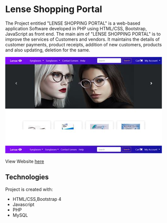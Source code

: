 # Lense Shopping Portal

The Project entitled "LENSE SHOPPING PORTAL" is a web-based application Software developed in PHP using HTML/CSS, Bootstrap,  JavaScript as front end. The main aim of "LENSE SHOPPING PORTAL" is to improve the services of Customers and vendors. It maintains the details of customer payments, product receipts, addition of new customers, products and also updating, deletion for the same. 

![Index Page](./images/indexpage.JPG)

View Website [here](http://lenseshoppingportal1.epizy.com/)


## Technologies
Project is created with:
* HTML/CSS,Bootstrap 4
* Javascript
* PHP
* MySQL
